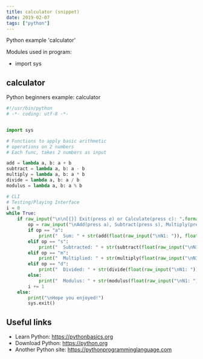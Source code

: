 ```yaml
---
title: calculator (snippet)
date: 2019-02-07
tags: ["python"]
---
```

Python example 'calculator'


Modules used in program: 
* import sys

## calculator

Python beginners example: calculator

```python
#!/usr/bin/python
# -*- coding: utf-8 -*-


import sys

# Functions to apply basic arithmetic
# operations on 2 numbers 
# Each func, takes 2 numbers as input

add = lambda a, b: a + b 
subtract = lambda a, b: a - b 
multiply = lambda a, b: a * b 
divide = lambda a, b: a / b 
modulus = lambda a, b: a % b 

# CLI
# Testing/Playing Interface
i = 0
while True:
	if raw_input("\n\n[{}] Exit(press e) or Calculate(press c): ".format(i)) == "c":
		op = raw_input("\nAdd(press a), Subtract(press s), Multiply(press m),\nDivide(press d), Modulus(press mo): ").strip().lower()
		if op == "a":
			print("  Sum: " + str(add(float(raw_input("\nN1: ")), float(raw_input("N2: ")))))
		elif op == "s":
			print("  Subtracted: " + str(subtract(float(raw_input("\nN1: ")), float(raw_input("N2: ")))))
		elif op == "m":
			print("  Multiplied: " + str(multiply(float(raw_input("\nN1: ")), float(raw_input("N2: ")))))
		elif op == "d":
			print("  Divided: " + str(divide(float(raw_input("\nN1: ")), float(raw_input("N2: ")))))
		else:
			print("  Modulus: " + str(modulus(float(raw_input("\nN1: ")), float(raw_input("N2: ")))))
		i += 1
	else:
		print("\nHope you enjoyed!")
		sys.exit()


```

## Useful links

- Learn Python: https://pythonbasics.org
- Download Python: https://python.org
- Another Python site: https://pythonprogramminglanguage.com
